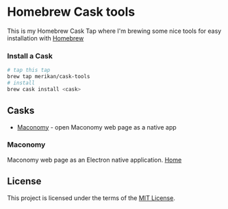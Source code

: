 # Homebrew Cask tools

This is my Homebrew Cask Tap where I'm brewing some nice tools for easy installation with [Homebrew](https://brew.sh/)

### Install a Cask
```bash
# tap this tap
brew tap merikan/cask-tools
# install
brew cask install <cask>
```

## Casks
- [Maconomy](#Maconomy) - open Maconomy web page as a native app

### Maconomy
Maconomy web page as an Electron native application.
[Home](https://github.com/merikan/nativefier-apps)



## License

This project is licensed under the terms of the [MIT License](LICENSE).

